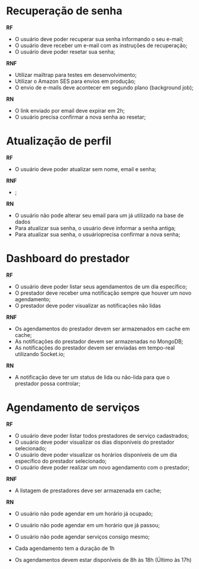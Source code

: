 # Recuperação de senha

**RF**

- O usuário deve poder recuperar sua senha informando o seu e-mail;
- O usuário deve receber um e-mail com as instruções de recuperação;
- O usuário deve poder resetar sua senha;

**RNF**

- Utilizar mailtrap para testes em desenvolvimento;
- Utilizar o Amazon SES para envios em produção;
- O envio de e-mails deve acontecer em segundo plano (background job);

**RN**

- O link enviado por email deve expirar em 2h;
- O usuário precisa confirmar a nova senha ao resetar;

# Atualização de perfil

**RF**

- O usuário deve poder atualizar sem nome, email e senha;

**RNF**

- ;

**RN**

- O usuário não pode alterar seu email para um já utilizado na base de dados
- Para atualizar sua senha, o usuário deve informar a senha antiga;
- Para atualizar sua senha, o usuárioprecisa confirmar a nova senha;


# Dashboard do prestador

**RF**

- O usuário deve poder listar seus agendamentos de um dia específico;
- O prestador deve receber uma notificação sempre que houver um novo agendamento;
- O prestador deve poder visualizar as notificações não lidas

**RNF**

- Os agendamentos do prestador devem ser armazenados em cache em cache;
- As notificações do prestador devem ser armazenadas no MongoDB;
- As notificações do prestador devem ser enviadas em tempo-real utilizando Socket.io;

**RN**

- A notificação deve ter um status de lida ou não-lida para que o prestador possa controlar;


# Agendamento de serviços

**RF**

- O usuário deve poder listar todos prestadores de serviço cadastrados;
- O usuário deve poder visualizar os dias disponíveis do prestador selecionado;
- O usuário deve poder visualizar os horários disponíveis de um dia específico do prestador selecionado;
- O usuário deve poder realizar um novo agendamento com o prestador;

**RNF**

- A listagem de prestadores deve ser armazenada em cache;

**RN**

- O usuário não pode agendar em um horário já ocupado;
- O usuário não pode agendar em um horário que já passou;
- O usuário não pode agendar serviços consigo mesmo;
- Cada agendamento tem a duração de 1h

- Os agendamentos devem estar disponíveis de 8h às 18h (Último às 17h)
